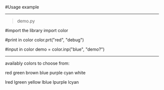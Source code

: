 #Usage example

-------------------------------
>demo.py

#import the library
import color

#print in color
color.prt("red", "debug")

#input in color
demo = color.inp("blue", "demo?")

-------------------------------

availably colors to choose from:

red
green
brown
blue
purple
cyan
white

lred
lgreen
yellow
lblue
lpurple
lcyan

